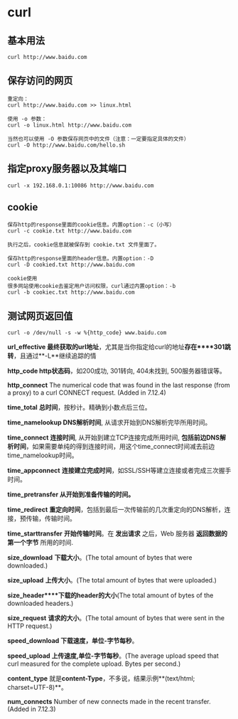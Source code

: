 # curl

## 基本用法

```
curl http://www.baidu.com
```

## 保存访问的网页

```
重定向：
curl http://www.baidu.com >> linux.html

使用 -o 参数：
curl -o linux.html http://www.baidu.com

当然也可以使用 -O 参数保存网页中的文件（注意：一定要指定具体的文件）
curl -O http://www.baidu.com/hello.sh
```


## 指定proxy服务器以及其端口

```
curl -x 192.168.0.1:10086 http://www.baidu.com
```

## cookie

```
保存http的response里面的cookie信息。内置option：-c（小写）
curl -c cookie.txt http://www.baidu.com

执行之后，cookie信息就被保存到 cookie.txt 文件里面了。

保存http的response里面的header信息。内置option：-D
curl -D cookied.txt http://www.baidu.com

cookie使用
很多网站使用cookie去鉴定用户访问权限，curl通过内置option：-b
curl -b cookiec.txt http://www.baidu.com
```

## 测试网页返回值

```
curl -o /dev/null -s -w %{http_code} www.baidu.com
```

**url_effective 最终获取的url地址**，尤其是当你指定给curl的地址**存在****301跳转**，且通过**-L**继续追踪的情

**http_code http状态码**，如200成功, 301转向, 404未找到, 500服务器错误等。

**http_connect** The numerical code that was found in the last response (from a proxy) to a curl CONNECT request. (Added in 7.12.4)

**time_total** **总时间**，按秒计。精确到小数点后三位。

**time_namelookup DNS解析时间**, 从请求开始到DNS解析完毕所用时间。

**time_connect 连接时间**, 从开始到建立TCP连接完成所用时间, **包括前边DNS解析时间**，如果需要单纯的得到连接时间，用这个time_connect时间减去前边time_namelookup时间。

**time_appconnect** **连接建立完成时间**，如SSL/SSH等建立连接或者完成三次握手时间。

**time_pretransfer 从开始到准备传输的时间。**

**time_redirect** **重定向时间**，包括到最后一次传输前的几次重定向的DNS解析，连接，预传输，传输时间。

**time_starttransfer** **开始传输时间**。在 **发出请求** 之后，Web 服务器 **返回数据的第一个字节** 所用的时间.

**size_download** **下载大小**。(The total amount of bytes that were downloaded.)

**size_upload** **上传大小**。(The total amount of bytes that were uploaded.)

**size_header****下载的header的大小**(The total amount of bytes of the downloaded headers.)

**size_request** **请求的大小**。(The total amount of bytes that were sent in the HTTP request.)

**speed_download 下载速度，单位-字节每秒**。

**speed_upload 上传速度,单位-字节每秒**。(The average upload speed that curl measured for the complete upload. Bytes per second.)

**content_type** 就是**content-Type**，不多说，结果示例**(text/html; charset=UTF-8)**。

**num_connects** Number of new connects made in the recent transfer. (Added in 7.12.3)





